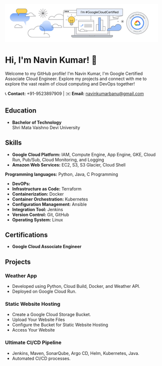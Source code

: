 ![logo](https://github.com/Guda-mahendar/Guda-mahendar/blob/main/Associate_Linkedin%402x.jpg)

# Hi, I'm Navin Kumar! 👋

Welcome to my GitHub profile! I'm Navin Kumar,  I'm Google Certified Associate Cloud Engineer. Explore my projects and connect with me to explore the vast realm of cloud computing and DevOps together! 

📞 **Contact:** +91-9523897909 | ✉️ **Email:** navinkumarbanu@gmail.com

## Education

- **Bachelor of Technology**  
 Shri Mata Vaishno Devi University

## Skills

- **Google Cloud Platform:** IAM, Compute Engine, App Engine, GKE, Cloud Run, Pub/Sub, Cloud Monitoring, and Logging
- **Amazon Web Services:** EC2, S3, S3 Glacier, Cloud Shell 

**Programming languages:** Python, Java, C Programming

- **DevOPs:**
- **Infrastructure as Code:** Terraform
- **Containerization:** Docker
- **Container Orchestration:** Kubernetes
- **Configuration Management:** Ansible
- **Integration Tool:** Jenkins
- **Version Control:** Git, GitHub
- **Operating System:** Linux

## Certifications

- **Google Cloud Associate Engineer**
  
## Projects

### Weather App
- Developed using Python, Cloud Build, Docker, and Weather API.
- Deployed on Google Cloud Run.

### Static Website Hosting
- Create a Google Cloud Storage Bucket.
- Upload Your Website Files
- Configure the Bucket for Static Website Hosting
- Access Your Website

### Ultimate CI/CD Pipeline
- Jenkins, Maven, SonarQube, Argo CD, Helm, Kubernetes, Java.
- Automated CI/CD processes.
